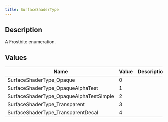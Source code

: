 ```yaml
---
title: SurfaceShaderType
---
```

## Description

A Frostbite enumeration.

## Values

| Name                                     | Value | Description |
| ---------------------------------------- | ----- | ----------- |
| SurfaceShaderType\_Opaque                | 0     |             |
| SurfaceShaderType\_OpaqueAlphaTest       | 1     |             |
| SurfaceShaderType\_OpaqueAlphaTestSimple | 2     |             |
| SurfaceShaderType\_Transparent           | 3     |             |
| SurfaceShaderType\_TransparentDecal      | 4     |             |
